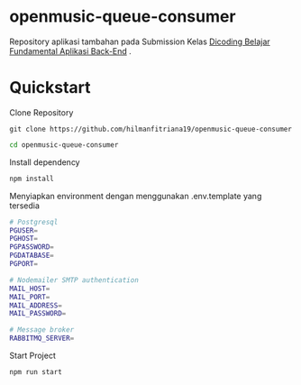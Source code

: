 # openmusic-queue-consumer

Repository aplikasi tambahan pada Submission Kelas [Dicoding Belajar Fundamental Aplikasi Back-End](https://www.dicoding.com/academies/271) .

# Quickstart

Clone Repository
```
git clone https://github.com/hilmanfitriana19/openmusic-queue-consumer
```
```bash
cd openmusic-queue-consumer
```

Install dependency
```bash
npm install
```

Menyiapkan environment dengan menggunakan .env.template yang tersedia
```bash
# Postgresql
PGUSER=
PGHOST=
PGPASSWORD=
PGDATABASE=
PGPORT=

# Nodemailer SMTP authentication
MAIL_HOST=
MAIL_PORT=
MAIL_ADDRESS=
MAIL_PASSWORD=

# Message broker
RABBITMQ_SERVER=
```

Start Project
```bash
npm run start
```
